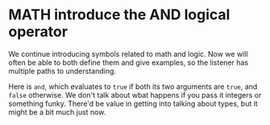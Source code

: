 # MATH introduce the AND logical operator

We continue introducing symbols related to math and logic.  Now we will often
be able to both define them and give examples, so the listener has multiple
paths to understanding.

Here is `and`, which evaluates to `true` if both its two arguments are `true`,
and `false` otherwise.  We don't talk about wbat happens if you pass it integers
or something funky.  There'd be value in getting into talking about types, but
it might be a bit much just now.
